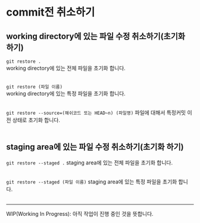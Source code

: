 # commit전 취소하기

## working directory에 있는 파일 수정 취소하기(초기화 하기)

`git restore .`<br>
working directory에 있는 전체 파일을 초기화 합니다.<br><br>

`git restore (파일 이름)`<br>
working directory에 있는 특정 파일을 초기화 합니다.<br><br>

`git restore --source=(해쉬코드 또는 HEAD~n) (파일명)`
파일에 대해서 특정커밋 이전 상태로 초기화 합니다.<br><br>

## staging area에 있는 파일 수정 취소하기(초기화 하기)

`git restore --staged .`
staging area에 있는 전체 파일을 초기화 합니다.<br><br>

`git restore --staged (파일 이름)`
staging area에 있는 특정 파일을 초기화 합니다.<br><br>

---
WIP(Working In Progress): 아직 작업이 진행 중인 것을 뜻합니다.<br><br>


